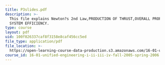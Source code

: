 ```yaml
---
title: P3slides.pdf
description: >-
  This file explains Newton?s 2nd Law,PRODUCTION OF THRUST,OVERALL PROPULSION
  SYSTEM EFFICIENCY.
type: course
layout: pdf
uid: 100f026337caf8f3158e8caf456cc5ed
file_type: application/pdf
file_location: >-
  https://open-learning-course-data-production.s3.amazonaws.com/16-01-unified-engineering-i-ii-iii-iv-fall-2005-spring-2006/100f026337caf8f3158e8caf456cc5ed_P3slides.pdf
course_id: 16-01-unified-engineering-i-ii-iii-iv-fall-2005-spring-2006
---
```

